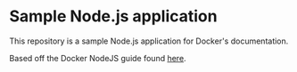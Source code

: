 # Sample Node.js application

This repository is a sample Node.js application for Docker's documentation.

Based off the Docker NodeJS guide found [here](https://docs.docker.com/guides/nodejs/).
